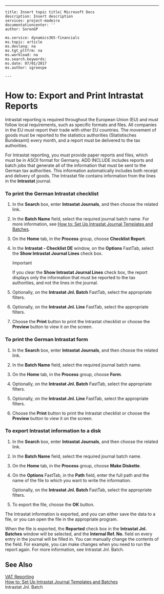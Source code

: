 ---
    title: Insert topic title| Microsoft Docs
    description: Insert description
    services: project-madeira
    documentationcenter: ''
    author: SorenGP

    ms.service: dynamics365-financials
    ms.topic: article
    ms.devlang: na
    ms.tgt_pltfrm: na
    ms.workload: na
    ms.search.keywords:
    ms.date: 07/01/2017
    ms.author: sgroespe

    ---
# How to: Export and Print Intrastat Reports
Intrastat reporting is required throughout the European Union \(EU\) and must follow local requirements, such as specific formats and files. All companies in the EU must report their trade with other EU countries. The movement of goods must be reported to the statistics authorities \(Statistisches Bundesamt\) every month, and a report must be delivered to the tax authorities.  
  
 For Intrastat reporting, you must provide paper reports and files, which must be in ASCII format for Germany. ADD INCLUDE<!--[!INCLUDE[navnow](../../includes/navnow_md.md)]--> includes reports and batch jobs that generate all of the information that must be sent to the German tax authorities. This information automatically includes both receipt and delivery of goods. The Intrastat file contains information from the lines in the **Intrastat** journal.  
  
### To print the German Intrastat checklist  
  
1.  In the **Search** box, enter **Intrastat Journals**, and then choose the related link.  
  
2.  In the **Batch Name** field, select the required journal batch name. For more information, see [How to: Set Up Intrastat Journal Templates and Batches](../how-to-set-up-intrastat-journal-templates-and-batches.md).  
  
3.  On the **Home** tab, in the **Process** group, choose **Checklist Report**.  
  
4.  In the **Intrastat - Checklist DE** window, on the **Options** FastTab, select the **Show Intrastat Journal Lines** check box.  
  
    > [!IMPORTANT]  
    >  If you clear the **Show Intrastat Journal Lines** check box, the report displays only the information that must be reported to the tax authorities, and not the lines in the journal.  
  
5.  Optionally, on the **Intrastat Jnl. Batch** FastTab, select the appropriate filters.  
  
6.  Optionally, on the **Intrastat Jnl. Line** FastTab, select the appropriate filters.  
  
7.  Choose the **Print** button to print the Intrastat checklist or choose the **Preview** button to view it on the screen.  
  
### To print the German Intrastat form  
  
1.  In the **Search** box, enter **Intrastat Journals**, and then choose the related link.  
  
2.  In the **Batch Name** field, select the required journal batch name.  
  
3.  On the **Home** tab, in the **Process** group, choose **Form**.  
  
4.  Optionally, on the **Intrastat Jnl. Batch** FastTab, select the appropriate filters.  
  
5.  Optionally, on the **Intrastat Jnl. Line** FastTab, select the appropriate filters.  
  
6.  Choose the **Print** button to print the Intrastat checklist or choose the **Preview** button to view it on the screen.  
  
### To export Intrastat information to a disk  
  
1.  In the **Search** box, enter **Intrastat Journals**, and then choose the related link.  
  
2.  In the **Batch Name** field, select the required journal batch name.  
  
3.  On the **Home** tab, in the **Process** group, choose **Make Diskette**.  
  
4.  On the **Options** FastTab, in the **Path** field, enter the full path and the name of the file to which you want to write the information.  
  
     Optionally, on the **Intrastat Jnl. Batch** FastTab, select the appropriate filters.  
  
5.  To export the file, choose the **OK** button.  
  
 The Intrastat information is exported, and you can either save the data to a file, or you can open the file in the appropriate program.  
  
 When the file is exported, the **Reported** check box in the **Intrastat Jnl. Batches** window will be selected, and the **Internal Ref. No.** field on every entry in the journal will be filled in. You can manually change the contents of the field. For example, you can make changes when you need to run the report again. For more information, see Intrastat Jnl. Batch.  
  
## See Also  
 [VAT Reporting](../vat-reporting.md)   
 [How to: Set Up Intrastat Journal Templates and Batches](../how-to-set-up-intrastat-journal-templates-and-batches.md)   
 Intrastat Jnl. Batch